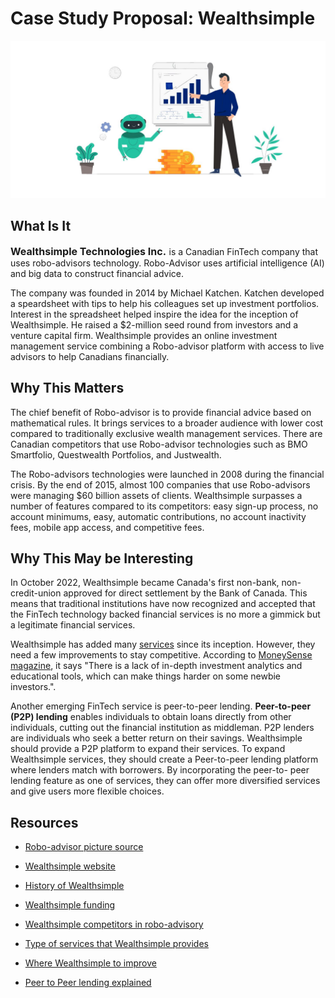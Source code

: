 # Case Study Proposal: Wealthsimple
![image](Robo-Advisor-1.jpg)


## What Is It
<font size="3">**Wealthsimple Technologies Inc.** </font>is a Canadian FinTech company that uses robo-advisors technology. Robo-Advisor uses artificial intelligence (AI) and big data to construct financial advice. 

The company was founded in 2014 by Michael Katchen. Katchen developed a speardsheet with tips to help his colleagues set up investment portfolios. Interest in the spreadsheet helped inspire the idea for the inception of Wealthsimple. He raised a $2-million seed round from investors and a venture capital firm. 
Wealthsimple provides an online investment management service combining a Robo-advisor platform with access to live advisors to help Canadians financially. 

## Why This Matters
The chief benefit of Robo-advisor is to provide financial advice based on mathematical rules. It brings services to a broader audience with lower cost compared to traditionally exclusive wealth management services. There are Canadian competitors that use Robo-advisor technologies such as BMO Smartfolio, Questwealth Portfolios, and Justwealth. 

The Robo-advisors technologies were launched in 2008 during the financial crisis. By the end of 2015, almost 100 companies that use Robo-advisors were managing $60 billion assets of clients. Wealthsimple surpasses a number of features compared to its competitors: easy sign-up process, no account minimums, easy, automatic contributions, no account inactivity fees, mobile app access, and competitive fees. 

## Why This May be Interesting
In October 2022, Wealthsimple became Canada's first non-bank, non-credit-union approved for direct settlement by the Bank of Canada. 
This means that traditional institutions have now recognized and accepted that the FinTech technology backed financial services is no more a gimmick but a legitimate financial services. 

Wealthsimple has added many [services](https://www.wealthrocket.com/investing/wealthsimple-review/) since its inception. However, they need a few improvements to stay competitive. According to [MoneySense magazine](https://www.moneysense.ca/save/investing/wealthsimple-trade-review/), it says "There is a lack of in-depth investment analytics and educational tools, which can make things harder on some newbie investors.". 


Another emerging FinTech service is peer-to-peer lending. **Peer-to-peer (P2P) lending** enables individuals to obtain loans directly from other individuals, cutting out the financial institution as middleman. P2P lenders are individuals who seek a better return on their savings. Wealthsimple should provide a P2P platform to expand their services. 
To expand Wealthsimple services, they should create a Peer-to-peer lending platform where lenders match with borrowers. By incorporating the peer-to- peer lending feature as one of services, they can offer more diversified services and give users more flexible choices. 

## Resources
* [Robo-advisor picture source](https://blog.fintso.com/financial-advisors-vs-robo-advisory-a-deep-study/)

* [Wealthsimple website](https://www.wealthsimple.com/en-ca)

* [History of Wealthsimple](https://en.wikipedia.org/wiki/Wealthsimple#:~:text=Wealthsimple%20Inc.%20is%20a%20Canadian,billion%20in%20assets%20under%20management.)

* [Wealthsimple funding](https://www.crunchbase.com/organization/wealthsimple/company_financials)

* [Wealthsimple competitors in robo-advisory](https://www.savvynewcanadians.com/guide-to-robo-advisors-canada-and-comparison/)

* [Type of services that Wealthsimple provides](https://www.wealthrocket.com/investing/wealthsimple-review/)

* [Where Wealthsimple to improve](https://www.moneysense.ca/save/investing/wealthsimple-trade-review/)

* [Peer to Peer lending explained](https://www.investopedia.com/terms/p/peer-to-peer-lending.asp)

